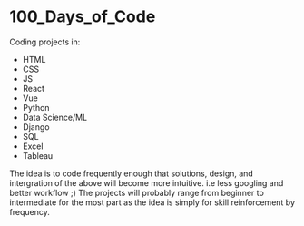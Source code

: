 # 100_Days_of_Code

Coding projects in:
* HTML
* CSS
* JS
* React
* Vue
* Python
* Data Science/ML
* Django
* SQL
* Excel
* Tableau

The idea is to code frequently enough that solutions, design, and intergration of the above will become more intuitive. i.e less googling and better workflow ;)
The projects will probably range from beginner to intermediate for the most part as the idea is simply for skill reinforcement by frequency.
